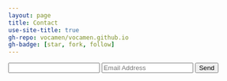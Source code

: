 ```yaml
---
layout: page
title: Contact
use-site-title: true
gh-repo: vocamen/vocamen.github.io
gh-badge: [star, fork, follow]
---
```

<form action="https://formsubmit.co/info@vocamen.com" method="POST">
    <input type="text" name="name">
    <input type="email" name="email" placeholder="Email Address">
    <input type="hidden" name="_replyto">
	<input type="hidden" name="_subject" value="Vocamen Contact">
	<input type="hidden" name="_template" value="box">
	<input type="hidden" name="_autoresponse" value="You contacted Vocamen, thank you.\nWe will reply quickly.\nHave a great bright day with Christ in you.\n">
    <button type="submit">Send</button>

</form>